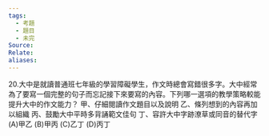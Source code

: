 ```yaml
---
tags:
  - 考題
  - 題目
  - 未完
Source:
Relate: 
aliases:
---
```

20.大中是就讀普通班七年級的學習障礙學生，作文時總會寫錯很多字。大中經常為了要寫一個完整的句子而忘記接下來要寫的內容。下列哪一選項的教學策略較能提升大中的作文能力？
甲、仔細閱讀作文題目以及說明
乙、條列想到的內容再加以組織
丙、鼓勵大中平時多背誦範文佳句
丁、容許大中字跡潦草或同音的替代字
(A)甲乙 (B)甲丙 (C)乙丁 (D)丙丁
